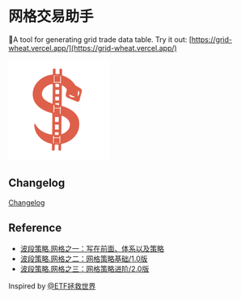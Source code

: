 # 网格交易助手

📜A tool for generating grid trade data table. Try it out: [https://grid-wheat.vercel.app/](https://grid-wheat.vercel.app/)

![logo](/public/img/logo.png)

## Changelog

[Changelog](CHANGELOG.md)

## Reference

- [波段策略.网格之一：写在前面、体系以及策略](https://mp.weixin.qq.com/s/uxktt5ZpNo03FpQQX-aG7g)
- [波段策略.网格之二：网格策略基础/1.0版](https://mp.weixin.qq.com/s/-czfqGvxkDcay_tSI1jv5g)
- [波段策略.网格之三：网格策略进阶/2.0版](https://mp.weixin.qq.com/s/8pRKsjiQSZzrmH-uWCkRLQ)

Inspired by [@ETF拯救世界](https://weibo.com/chinaetfs)
